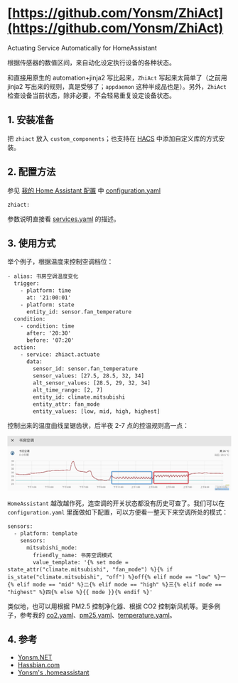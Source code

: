 # [https://github.com/Yonsm/ZhiAct](https://github.com/Yonsm/ZhiAct)

Actuating Service Automatically for HomeAssistant

根据传感器的数值区间，来自动化设定执行设备的各种状态。

和直接用原生的 automation+jinja2 写比起来，`ZhiAct` 写起来太简单了（之前用 jinja2 写出来的规则，真是受够了；`appdaemon` 这种半成品也是）。另外，`ZhiAct` 检查设备当前状态，除非必要，不会轻易重复设定设备状态。

## 1. 安装准备

把 `zhiact` 放入 `custom_components`；也支持在 [HACS](https://hacs.xyz/) 中添加自定义库的方式安装。

## 2. 配置方法

参见 [我的 Home Assistant 配置](https://github.com/Yonsm/.homeassistant) 中 [configuration.yaml](https://github.com/Yonsm/.homeassistant/blob/main/configuration.yaml)

```
zhiact:
```

参数说明直接看 [services.yaml](https://github.com/Yonsm/ZhiAct/blob/main/custom_components/zhiact/services.yaml) 的描述。

## 3. 使用方式

举个例子，根据温度来控制空调档位：

```
- alias: 书房空调温度变化
  trigger:
    - platform: time
      at: '21:00:01'
    - platform: state
      entity_id: sensor.fan_temperature
  condition:
    - condition: time
      after: '20:30'
      before: '07:20'
  action:
    - service: zhiact.actuate
      data:
        sensor_id: sensor.fan_temperature
        sensor_values: [27.5, 28.5, 32, 34]
        alt_sensor_values: [28.5, 29, 32, 34]
        alt_time_range: [2, 7]
        entity_id: climate.mitsubishi
        entity_attr: fan_mode
        entity_values: [low, mid, high, highest]
```

控制出来的温度曲线呈锯齿状，后半夜 2-7 点的控温规则高一点：

![PREVIEW](https://github.com/Yonsm/ZhiAct/blob/main/PREVIEW.jpg)

`HomeAssistant` 越改越作死，连空调的开关状态都没有历史可查了。我们可以在 `configuration.yaml` 里面做如下配置，可以方便看一整天下来空调所处的模式：

```
sensors:
  - platform: template
    sensors:
      mitsubishi_mode:
        friendly_name: 书房空调模式
        value_template: '{% set mode = state_attr("climate.mitsubishi", "fan_mode") %}{% if is_state("climate.mitsubishi", "off") %}off{% elif mode == "low" %}一{% elif mode == "mid" %}二{% elif mode == "high" %}三{% elif mode == "highest" %}四{% else %}{{ mode }}{% endif %}'
```

类似地，也可以用根据 PM2.5 控制净化器、根据 CO2 控制新风机等。更多例子，参考我的 [co2.yaml](https://github.com/Yonsm/.homeassistant/blob/main/automations/co2.yaml)、[pm25.yaml](https://github.com/Yonsm/.homeassistant/blob/main/automations/pm25.yaml)、[temperature.yaml](https://github.com/Yonsm/.homeassistant/blob/main/automations/temperature.yaml)。

## 4. 参考

-   [Yonsm.NET](https://yonsm.github.io)
-   [Hassbian.com](https://bbs.hassbian.com/thread-7876-1-1.html)
-   [Yonsm's .homeassistant](https://github.com/Yonsm/.homeassistant)